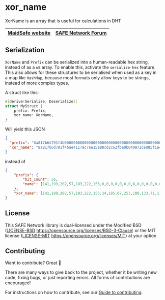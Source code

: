# xor_name

XorName is an array that is useful for calculations in DHT

| [MaidSafe website](http://maidsafe.net) | [SAFE Network Forum](https://safenetforum.org/) |
|:-------:|:-------:|

## Serialization

`XorName` and `Prefix` can be serialized into a human-readable hex string, instead of as a `u8` array. To enable this, activate the `serialize-hex` feature. This also allows for these structures to be serialised when used as a key in a map like `HashMap`, because most formats only allow keys to be strings, instead of more complex types.

A struct like this:
```rust
#[derive(Serialize, Deserialize)]
struct MyStruct {
    prefix: Prefix,
    xor_name: XorName,
}
```

Will yield this JSON
```json
{
  "prefix": "8a817b6d791f4b00000000000000000000000000000000000000000000000000/56",
  "xor_name": "8a817b6d791f4bae4117ac7ae15a88cd2c62fba0b040972ce885f1a47625dea1"
}
```

instead of
```json
{
    "prefix": {
        "bit_count": 56,
        "name": [141,199,202,57,183,222,153,0,0,0,0,0,0,0,0,0,0,0,0,0,0,0,0,0,0,0,0,0,0,0,0,0]
    },
    "xor_name": [141,199,202,57,183,222,153,14,185,67,253,100,133,71,118,221,133,170,130,195,58,66,105,105,60,87,179,110,7,73,237,143]
}
```

## License

This SAFE Network library is dual-licensed under the Modified BSD ([LICENSE-BSD](LICENSE-BSD) https://opensource.org/licenses/BSD-3-Clause) or the MIT license ([LICENSE-MIT](LICENSE-MIT) https://opensource.org/licenses/MIT) at your option.

## Contributing

Want to contribute? Great :tada:

There are many ways to give back to the project, whether it be writing new code, fixing bugs, or just reporting errors. All forms of contributions are encouraged!

For instructions on how to contribute, see our [Guide to contributing](https://github.com/maidsafe/QA/blob/master/CONTRIBUTING.md).
